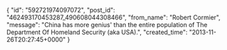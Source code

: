  {
   "id": "592721974097072",
   "post_id": "462493170453287_490608044308466",
   "from_name": "Robert Cormier",
   "message": "China has more genius' than the entire population of The Department Of Homeland Security (aka USA).",
   "created_time": "2013-11-26T20:27:45+0000"
 }
